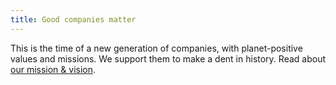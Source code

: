 ```yaml
---
title: Good companies matter
---
```


This is the time of a new generation of companies, with planet-positive values and missions.
We support them to make a dent in history.
Read about [our mission & vision](/).
